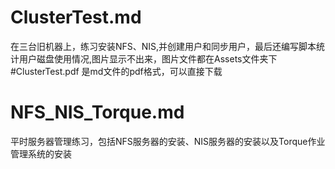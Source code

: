 # ClusterTest.md
在三台旧机器上，练习安装NFS、NIS,并创建用户和同步用户，最后还编写脚本统计用户磁盘使用情况,图片显示不出来，图片文件都在Assets文件夹下
#ClusterTest.pdf
是md文件的pdf格式，可以直接下载
# NFS_NIS_Torque.md
平时服务器管理练习，包括NFS服务器的安装、NIS服务器的安装以及Torque作业管理系统的安装

